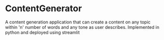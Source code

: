 # ContentGenerator
A content generation application that can create a content on any topic within 'n' number of words and any tone as user describes. Implemented in python and deployed using streamlit
